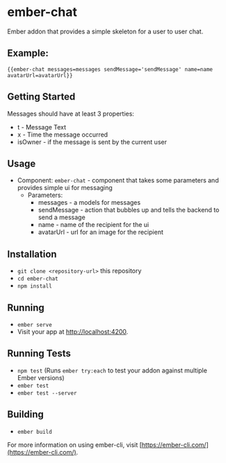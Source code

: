 # ember-chat

Ember addon that provides a simple skeleton for a user to user chat.

## Example:

`{{ember-chat messages=messages sendMessage='sendMessage' name=name avatarUrl=avatarUrl}}`

## Getting Started

Messages should have at least 3 properties:

  * t - Message Text
  * x - Time the message occurred
  * isOwner - if the message is sent by the current user

## Usage

 * Component: `ember-chat` - component that takes some parameters and provides simple ui for messaging
   * Parameters:
     * messages - a models for messages
     * sendMessage - action that bubbles up and tells the backend to send a message
     * name - name of the recipient for the ui
     * avatarUrl - url for an image for the recipient


## Installation

* `git clone <repository-url>` this repository
* `cd ember-chat`
* `npm install`

## Running

* `ember serve`
* Visit your app at [http://localhost:4200](http://localhost:4200).

## Running Tests

* `npm test` (Runs `ember try:each` to test your addon against multiple Ember versions)
* `ember test`
* `ember test --server`

## Building

* `ember build`

For more information on using ember-cli, visit [https://ember-cli.com/](https://ember-cli.com/).
